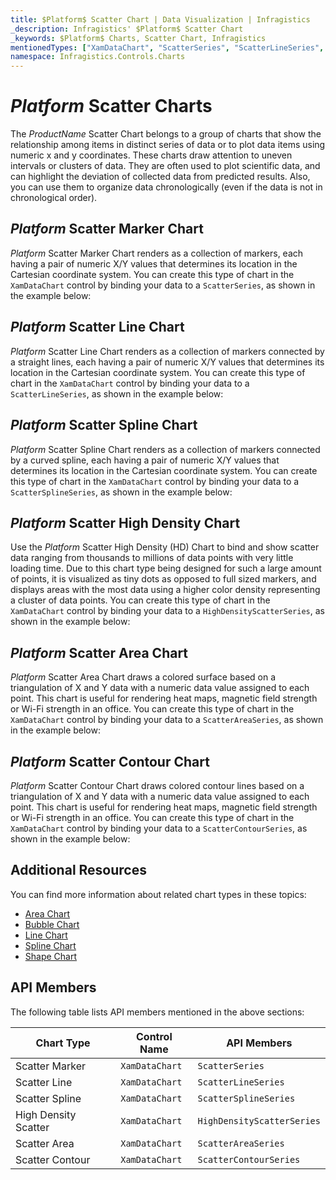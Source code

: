 ```yaml
---
title: $Platform$ Scatter Chart | Data Visualization | Infragistics
_description: Infragistics' $Platform$ Scatter Chart
_keywords: $Platform$ Charts, Scatter Chart, Infragistics
mentionedTypes: ["XamDataChart", "ScatterSeries", "ScatterLineSeries", "ScatterSplineSeries", "HighDensityScatterSeries", "ScatterAreaSeries", "ScatterContourSeries", 'Series']
namespace: Infragistics.Controls.Charts
---
```

# $Platform$ Scatter Charts

The $ProductName$ Scatter Chart belongs to a group of charts that show the relationship among items in distinct series of data or to plot data items using numeric x and y coordinates. These charts draw attention to uneven intervals or clusters of data. They are often used to plot scientific data, and can highlight the deviation of collected data from predicted results. Also, you can use them to organize data chronologically (even if the data is not in chronological order).

## $Platform$ Scatter Marker Chart

$Platform$ Scatter Marker Chart renders as a collection of markers, each having a pair of numeric X/Y values that determines its location in the Cartesian coordinate system. You can create this type of chart in the `XamDataChart` control by binding your data to a `ScatterSeries`, as shown in the example below:

<code-view style="height: 600px"
           data-demos-base-url="{environment:dvDemosBaseUrl}"
           iframe-src="{environment:dvDemosBaseUrl}/charts/data-chart-scatter-point-chart"
           github-src="charts/data-chart/scatter-point-chart"
           alt="$Platform$ Scatter Marker Chart" >
</code-view>

<div class="divider--half"></div>

## $Platform$ Scatter Line Chart

$Platform$ Scatter Line Chart renders as a collection of markers connected by a straight lines, each having a pair of numeric X/Y values that determines its location in the Cartesian coordinate system. You can create this type of chart in the `XamDataChart` control by binding your data to a `ScatterLineSeries`, as shown in the example below:

<code-view style="height: 600px"
           data-demos-base-url="{environment:dvDemosBaseUrl}"
           iframe-src="{environment:dvDemosBaseUrl}/charts/data-chart-scatter-line-chart"
           github-src="charts/data-chart/scatter-line-chart"
           alt="$Platform$ Scatter Line Chart" >
</code-view>

<div class="divider--half"></div>

## $Platform$ Scatter Spline Chart

$Platform$ Scatter Spline Chart renders as a collection of markers connected by a curved spline, each having a pair of numeric X/Y values that determines its location in the Cartesian coordinate system. You can create this type of chart in the `XamDataChart` control by binding your data to a `ScatterSplineSeries`, as shown in the example below:

<code-view style="height: 600px"
           data-demos-base-url="{environment:dvDemosBaseUrl}"
           iframe-src="{environment:dvDemosBaseUrl}/charts/data-chart-scatter-spline-chart"
           github-src="charts/data-chart/scatter-spline-chart"
           alt="$Platform$ Scatter Spline Chart" >
</code-view>

<div class="divider--half"></div>

## $Platform$ Scatter High Density Chart

Use the $Platform$ Scatter High Density (HD) Chart to bind and show scatter data ranging from thousands to millions of data points with very little loading time. Due to this chart type being designed for such a large amount of points, it is visualized as tiny dots as opposed to full sized markers, and displays areas with the most data using a higher color density representing a cluster of data points. You can create this type of chart in the `XamDataChart` control by binding your data to a `HighDensityScatterSeries`, as shown in the example below:

<code-view style="height: 600px"
           data-demos-base-url="{environment:dvDemosBaseUrl}"
           iframe-src="{environment:dvDemosBaseUrl}/charts/data-chart-type-scatter-hd-series"
           github-src="charts/data-chart/type-scatter-hd-series"
           alt="$Platform$ Scatter HD Chart" >
</code-view>

<div class="divider--half"></div>

## $Platform$ Scatter Area Chart

$Platform$ Scatter Area Chart draws a colored surface based on a triangulation of X and Y data with a numeric data value assigned to each point. This chart is useful for rendering heat maps, magnetic field strength or Wi-Fi strength in an office. You can create this type of chart in the `XamDataChart` control by binding your data to a `ScatterAreaSeries`, as shown in the example below:

<code-view style="height: 600px"
           data-demos-base-url="{environment:dvDemosBaseUrl}"
           iframe-src="{environment:dvDemosBaseUrl}/charts/data-chart-type-scatter-area-series"
           github-src="charts/data-chart/type-scatter-area-series"
           alt="$Platform$ Scatter Area Chart" >
</code-view>

<div class="divider--half"></div>

## $Platform$ Scatter Contour Chart

$Platform$ Scatter Contour Chart draws colored contour lines based on a triangulation of X and Y data with a numeric data value assigned to each point. This chart is useful for rendering heat maps, magnetic field strength or Wi-Fi strength in an office. You can create this type of chart in the `XamDataChart` control by binding your data to a `ScatterContourSeries`, as shown in the example below:

<code-view style="height: 600px"
           data-demos-base-url="{environment:dvDemosBaseUrl}"
           iframe-src="{environment:dvDemosBaseUrl}/charts/data-chart-type-scatter-contour-series"
           github-src="charts/data-chart/type-scatter-contour-series"
           alt="$Platform$ Scatter Contour Chart" >
</code-view>

<div class="divider--half"></div>

## Additional Resources

You can find more information about related chart types in these topics:

- [Area Chart](area-chart.md)
- [Bubble Chart](bubble-chart.md)
- [Line Chart](line-chart.md)
- [Spline Chart](spline-chart.md)
- [Shape Chart](shape-chart.md)

## API Members

The following table lists API members mentioned in the above sections:

Chart Type                  | Control Name   | API Members
----------------------------|----------------|------------------------
Scatter Marker              | `XamDataChart` | `ScatterSeries`
Scatter Line                | `XamDataChart` | `ScatterLineSeries`
Scatter Spline              | `XamDataChart` | `ScatterSplineSeries`
High Density Scatter        | `XamDataChart` | `HighDensityScatterSeries`
Scatter Area                | `XamDataChart` | `ScatterAreaSeries`
Scatter Contour             | `XamDataChart` | `ScatterContourSeries`
